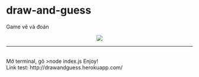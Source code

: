 # draw-and-guess
Game vẽ và đoán
<p align="center">
  <img src="https://encrypted-tbn0.gstatic.com/images?q=tbn:ANd9GcSSiGnQLDTk0TrQdPNVFDQPlvqdrkERQNDpME5Q3YhVYvSNXe1G&s"> 
</p>
<hr>
<br>
Mở terminal, gõ 
>node index.js
Enjoy!<br>
Link test: http://drawandguess.herokuapp.com/
